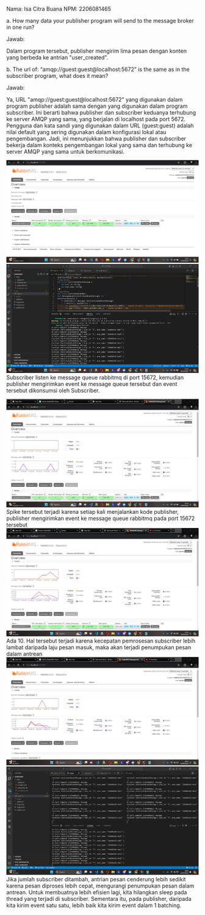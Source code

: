 Nama: Isa Citra Buana
NPM: 2206081465

a. How many data your publisher program will send to the message broker in one run?

Jawab:

Dalam program tersebut, publisher mengirim lima pesan dengan konten yang berbeda ke antrian "user_created".

b. The url of: “amqp://guest:guest@localhost:5672” is the same as in the subscriber program, what does it mean?

Jawab:

Ya, URL "amqp://guest:guest@localhost:5672" yang digunakan dalam program publisher adalah sama dengan yang digunakan dalam program subscriber. Ini berarti bahwa publisher dan subscriber keduanya terhubung ke server AMQP yang sama, yang berjalan di localhost pada port 5672. Pengguna dan kata sandi yang digunakan dalam URL (guest:guest) adalah nilai default yang sering digunakan dalam konfigurasi lokal atau pengembangan. Jadi, ini menunjukkan bahwa publisher dan subscriber bekerja dalam konteks pengembangan lokal yang sama dan terhubung ke server AMQP yang sama untuk berkomunikasi.

![Alt teks](docs/screenshot-layar-rabbitmq.png)
![Alt teks](docs/screenshot-console-subscriber.png)
Subscriber listen ke message queue rabbitmq di port 15672, kemudian publisher mengirimkan event ke message queue tersebut dan event tersebut dikonsumsi oleh Subscriber.

![Alt teks](docs/monitoring.png)
Spike tersebut terjadi karena setiap kali menjalankan kode publisher, publisher mengirimkan event ke message queue rabbitmq pada port 15672 tersebut
![Alt teks](docs/simulating-slow-response.png)
Ada 10. Hal tersebut terjadi karena kecepatan pemrosesan subscriber lebih lambat daripada laju pesan masuk, maka akan terjadi penumpukan pesan dalam antrean
![Alt teks](docs/monitoring-three-subscriber.png)
![Alt teks](docs/three-terminal.png)
Jika jumlah subscriber ditambah, antrian pesan cenderung lebih sedikit karena pesan diproses lebih cepat, mengurangi penumpukan pesan dalam antrean. Untuk membuatnya lebih efisien lagi, kita hilangkan sleep pada thread yang terjadi di subscriber. Sementara itu, pada publisher, daripada kita kirim event satu satu, lebih baik kita kirim event dalam 1 batching.